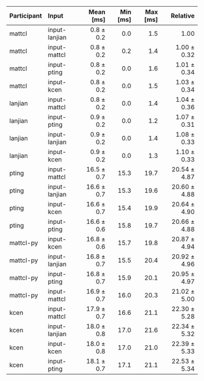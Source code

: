 | Participant | Input | Mean [ms] | Min [ms] | Max [ms] | Relative |
|:---|:---|---:|---:|---:|---:|
| mattcl | input-lanjian | 0.8 ± 0.2 | 0.0 | 1.5 | 1.00 |
| mattcl | input-mattcl | 0.8 ± 0.2 | 0.2 | 1.4 | 1.00 ± 0.32 |
| mattcl | input-pting | 0.8 ± 0.2 | 0.0 | 1.6 | 1.01 ± 0.34 |
| mattcl | input-kcen | 0.8 ± 0.2 | 0.0 | 1.5 | 1.03 ± 0.34 |
| lanjian | input-mattcl | 0.8 ± 0.2 | 0.0 | 1.4 | 1.04 ± 0.36 |
| lanjian | input-pting | 0.9 ± 0.2 | 0.0 | 1.2 | 1.07 ± 0.31 |
| lanjian | input-lanjian | 0.9 ± 0.2 | 0.0 | 1.4 | 1.08 ± 0.33 |
| lanjian | input-kcen | 0.9 ± 0.2 | 0.0 | 1.3 | 1.10 ± 0.33 |
| pting | input-mattcl | 16.5 ± 0.7 | 15.3 | 19.7 | 20.54 ± 4.87 |
| pting | input-lanjian | 16.6 ± 0.7 | 15.3 | 19.6 | 20.60 ± 4.88 |
| pting | input-kcen | 16.6 ± 0.7 | 15.4 | 19.9 | 20.64 ± 4.90 |
| pting | input-pting | 16.6 ± 0.6 | 15.8 | 19.7 | 20.66 ± 4.88 |
| mattcl-py | input-kcen | 16.8 ± 0.6 | 15.7 | 19.8 | 20.87 ± 4.94 |
| mattcl-py | input-lanjian | 16.8 ± 0.7 | 15.5 | 20.4 | 20.92 ± 4.96 |
| mattcl-py | input-pting | 16.8 ± 0.7 | 15.9 | 20.1 | 20.95 ± 4.97 |
| mattcl-py | input-mattcl | 16.9 ± 0.7 | 16.0 | 20.3 | 21.02 ± 5.00 |
| kcen | input-mattcl | 17.9 ± 0.7 | 16.6 | 21.1 | 22.30 ± 5.28 |
| kcen | input-lanjian | 18.0 ± 0.8 | 17.0 | 21.6 | 22.34 ± 5.32 |
| kcen | input-kcen | 18.0 ± 0.8 | 17.0 | 21.0 | 22.39 ± 5.33 |
| kcen | input-pting | 18.1 ± 0.7 | 17.1 | 21.1 | 22.53 ± 5.34 |
